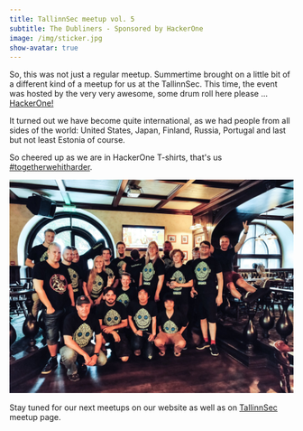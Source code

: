 ```yaml
---
title: TallinnSec meetup vol. 5
subtitle: The Dubliners - Sponsored by HackerOne
image: /img/sticker.jpg
show-avatar: true
---
```

So, this was not just a regular meetup. Summertime brought on a little bit of a different kind of a meetup for us at the TallinnSec. This time, the event was hosted by the very very awesome, some drum roll here please ... <a href="https://www.hackerone.com/">HackerOne!</a>

It turned out we have become quite international, as we had people from all sides of the world: United States, Japan, Finland, Russia, Portugal and last but not least Estonia of course. 

So cheered up as we are in HackerOne T-shirts, that's us <a href="https://twitter.com/hashtag/togetherwehitharder?src=hash">#togetherwehitharder</a>. 

![Caption](/img/tallinnsec_dubliners.jpg)

Stay tuned for our next meetups on our website as well as on <a href="https://www.meetup.com/TallinnSec/">TallinnSec</a> meetup page.




